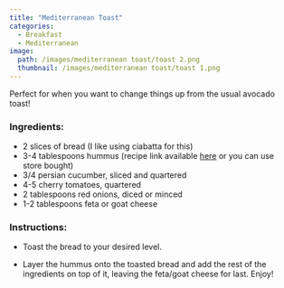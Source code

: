 ```yaml
---
title: "Mediterranean Toast"
categories:
  - Breakfast
  - Mediterranean
image:
  path: /images/mediterranean toast/toast 2.png
  thumbnail: /images/mediterranean toast/toast 1.png
---
```


Perfect for when you want to change things up from the usual avocado toast!


### Ingredients:

* 2 slices of bread (I like using ciabatta for this)
* 3-4 tablespoons hummus (recipe link available [here](https://www.whatsprernacooking.com/mediterranean/sides/vegan/hummus/) or you can use store bought)
* 3/4 persian cucumber, sliced and quartered
* 4-5 cherry tomatoes, quartered
* 2 tablespoons red onions, diced or minced
* 1-2 tablespoons feta or goat cheese
  


### Instructions:

* Toast the bread to your desired level.


* Layer the hummus onto the toasted bread and add the rest of the ingredients on top of it, leaving the feta/goat cheese for last. Enjoy!

